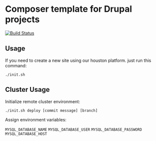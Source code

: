 # Composer template for Drupal projects

[![Build Status](https://travis-ci.org/drupal-composer/drupal-project.svg?branch=8.x)](https://travis-ci.org/drupal-composer/drupal-project)

## Usage

If you need to create a new site using our houston platform. just run this command:

`./init.sh`

## Cluster Usage

Initialize remote cluster environment: 

`./init.sh deploy [commit message] [branch]`

Assign environment variables:

`MYSQL_DATABASE_NAME`
`MYSQL_DATABASE_USER`
`MYSQL_DATABASE_PASSWORD`
`MYSQL_DATABASE_HOST`
